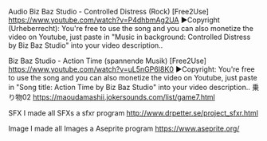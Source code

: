 Audio
Biz Baz Studio - Controlled Distress (Rock) [Free2Use]
	https://www.youtube.com/watch?v=P4dhbmAg2UA
		►Copyright (Urheberrecht): You're free to use the 
		song and you can also monetize the video on 
		Youtube, just paste in "Music in background: 
		Controlled Distress by Biz Baz Studio" into your 
		video description..

Biz Baz Studio - Action Time (spannende Musik) [Free2Use]
	https://www.youtube.com/watch?v=uL5nGP6I8K0
		►Copyright: You're free to use the song and you 
		can also monetize the video on Youtube, just paste
 		in "Song title: Action Time by Biz Baz Studio" into
 		your video description..
乗り物02
	https://maoudamashii.jokersounds.com/list/game7.html


SFX
I made all SFXs a sfxr program
	http://www.drpetter.se/project_sfxr.html

Image
I made all Images a Aseprite program
	https://www.aseprite.org/
